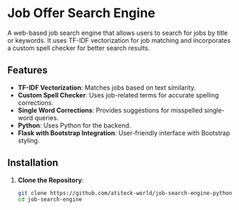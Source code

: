 # Job Offer Search Engine

A web-based job search engine that allows users to search for jobs by title or keywords. It uses TF-IDF vectorization for job matching and incorporates a custom spell checker for better search results.

## Features

- **TF-IDF Vectorization**: Matches jobs based on text similarity.
- **Custom Spell Checker**: Uses job-related terms for accurate spelling corrections.
- **Single Word Corrections**: Provides suggestions for misspelled single-word queries.
- **Python**: Uses Python for the backend.
- **Flask with Bootstrap Integration**: User-friendly interface with Bootstrap styling.

## Installation

1. **Clone the Repository**:
   ```bash
   git clone https://github.com/atiteck-world/job-search-engine-python.git
   cd job-search-engine
